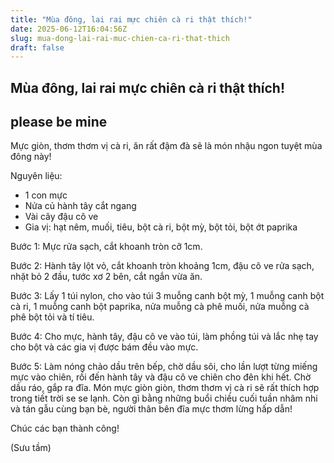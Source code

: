 ```yaml
---
title: "Mùa đông, lai rai mực chiên cà ri thật thích!"
date: 2025-06-12T16:04:56Z
slug: mua-dong-lai-rai-muc-chien-ca-ri-that-thich
draft: false
---
```


## Mùa đông, lai rai mực chiên cà ri thật thích!

## please be mine

Mực giòn, thơm thơm vị cà ri, ăn rất đậm đà sẽ là món nhậu ngon tuyệt mùa đông này!
 

 

 
Nguyên liệu:
- 1 con mực
- Nửa củ hành tây cắt ngang
- Vài cây đậu cô ve
- Gia vị: hạt nêm, muối, tiêu, bột cà ri, bột mỳ, bột tỏi, bột ớt paprika
 

Bước 1:
Mực rửa sạch, cắt khoanh tròn cỡ 1cm.
 

Bước 2:
Hành tây lột vỏ, cắt khoanh tròn khoảng 1cm, đậu cô ve rửa sạch, nhặt bỏ 2 đầu, tước xơ 2 bên, cắt ngắn vừa ăn.
 

Bước 3:
Lấy 1 túi nylon, cho vào túi 3 muỗng canh bột mỳ, 1 muỗng canh bột cà ri, 1 muỗng canh bột paprika, nửa muỗng cà phê muối, nửa muỗng cà phê bột tỏi và tí tiêu.
 

Bước 4:
Cho mực, hành tây, đậu cô ve vào túi, làm phồng túi và lắc nhẹ tay cho bột và các gia vị được bám đều vào mực.
 

Bước 5:
Làm nóng chảo dầu trên bếp, chờ dầu sôi, cho lần lượt từng miếng mực vào chiên, rồi đến hành tây và đậu cô ve chiên cho đên khi hết. Chờ dầu ráo, gắp ra đĩa.
Món mực giòn giòn, thơm thơm vị cà ri sẽ rất thích hợp trong tiết trời se se lạnh. Còn gì bằng những buổi chiều cuối tuần nhâm nhi và tán gẫu cùng bạn bè, người thân bên đĩa mực thơm lừng hấp dẫn!
 

Chúc các bạn thành công!
 
(Sưu tầm)